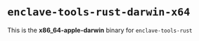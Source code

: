 # `enclave-tools-rust-darwin-x64`

This is the **x86_64-apple-darwin** binary for `enclave-tools-rust`

